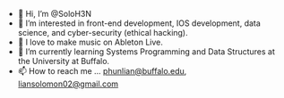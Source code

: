 - 👋 Hi, I’m @SoloH3N
- 👀 I’m interested in front-end development, IOS development, data science, and cyber-security (ethical hacking).
- 💞️ I love to make music on Ableton Live.
- 🌱 I’m currently learning Systems Programming and Data Structures at the University at Buffalo.
- 📫 How to reach me ... phunlian@buffalo.edu, liansolomon02@gmail.com
